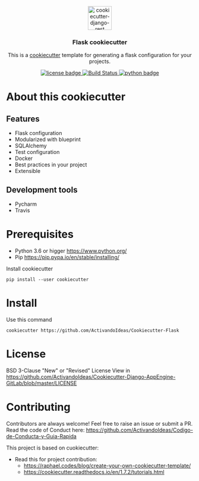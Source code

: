 <div align="center">
  <img width="64" src="https://avatars1.githubusercontent.com/u/66532658?s=400&u=f2457dec96897c5dbc843372ec8b325589ab84d5&v=4" alt="cookiecutter-django-rest">
  <h3 align="center">Flask cookiecutter</h3>
  <p align="center">
    This is a <a href="https://github.com/cookiecutter/cookiecutter" target="__blank">cookiecutter</a> template for generating a flask configuration for your projects.
  </p>
  <p align="center">
    <a href="https://github.com/ActivandoIdeas/Cookiecutter-Flask-Microservice-SQLAlchemy/blob/master/LICENSE">
      	<img src="https://img.shields.io/badge/License-BSD3-blue.svg"  alt="license badge"/>
    </a>
    <a href="https://travis-ci.org/ActivandoIdeas/Cookiecutter-Flask-Microservice-SQLAlchemy">
        <img src="https://img.shields.io/travis/ActivandoIdeas/Cookiecutter-Flask-Microservice-SQLAlchemy.svg?label=cookiecutter" alt="Build Status">
    </a>
    <a href="https://www.python.org/">
        <img src="https://img.shields.io/pypi/pyversions/Django.svg?style=flat-square"  alt="python badge">
    </a>
  </p>
</div>

# About this cookiecutter

## Features

- Flask configuration
- Modularized with blueprint
- SQLAlchemy
- Test configuration
- Docker
- Best practices in your project
- Extensible

## Development tools

- Pycharm
- Travis

# Prerequisites

* Python 3.6 or higger https://www.python.org/
* Pip https://pip.pypa.io/en/stable/installing/

Install cookiecutter

```shell
pip install --user cookiecutter
```

# Install

Use this command

```shell
cookiecutter https://github.com/ActivandoIdeas/Cookiecutter-Flask
```

# License

BSD 3-Clause "New" or "Revised" License
View in https://github.com/ActivandoIdeas/Cookiecutter-Django-AppEngine-GitLab/blob/master/LICENSE

# Contributing

Contributors are always welcome!
Feel free to raise an issue or submit a PR.
Read the code of Conduct here: https://github.com/ActivandoIdeas/Codigo-de-Conducta-y-Guia-Rapida

This project is based on cuokiecutter: 
* Read this for project contribution: 
    * https://raphael.codes/blog/create-your-own-cookiecutter-template/
    * https://cookiecutter.readthedocs.io/en/1.7.2/tutorials.html

